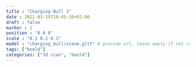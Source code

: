 ```yaml
---
title : "Charging Bull 1"
date : 2021-03-19T10:45:38+01:00
draft : false
marker : 1
position : "0 0 0"
scale : "0.1 0.1 0.1"
model : "charging_bull/scene.gltf" # provide url, leave empty if not required
tags: ["beeld"]
categories: ["3d scan", "beeld"]
---
```


